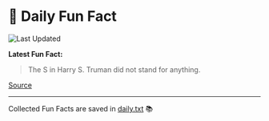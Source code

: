 # 🌟 Daily Fun Fact

![Last Updated](https://img.shields.io/badge/Last_Updated-2025_09_10-blue?style=flat-square)

**Latest Fun Fact:**

> The S in Harry S. Truman did not stand for anything.

[Source](http://www.djtech.net/humor/useless_facts.htm)

---

Collected Fun Facts are saved in [daily.txt](daily.txt) 📚
